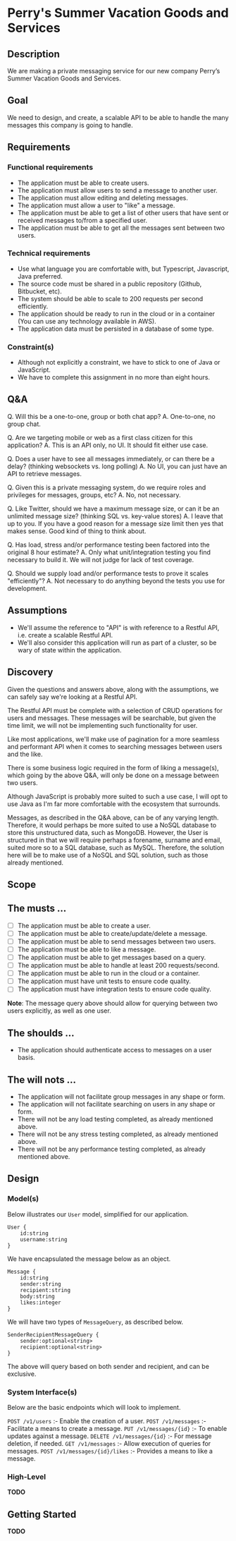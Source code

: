 # Perry's Summer Vacation Goods and Services 

## Description

We are making a private messaging service for our new company Perry’s Summer Vacation Goods and Services. 

## Goal
We need to design, and create, a scalable API to be able to handle the many messages this company is going to handle.

## Requirements 

### Functional requirements

* The application must be able to create users.
* The application must allow users to send a message to another user.
* The application must allow editing and deleting messages.
* The application must allow a user to "like" a message.
* The application must be able to get a list of other users that have sent or received messages to/from a specified user.
* The application must be able to get all the messages sent between two users.

### Technical requirements

* Use what language you are comfortable with, but Typescript, Javascript, Java preferred.
* The source code must be shared in a public repository (Github, Bitbucket, etc).
* The system should be able to scale to 200 requests per second efficiently.
* The application should be ready to run in the cloud or in a container (You can use any technology available in AWS).
* The application data must be persisted in a database of some type.

### Constraint(s)

* Although not explicitly a constraint, we have to stick to one of Java or JavaScript.
* We have to complete this assignment in no more than eight hours. 

## Q&A

Q. Will this be a one-to-one, group or both chat app? 
A. One-to-one, no group chat.

Q. Are we targeting mobile or web as a first class citizen for this application?
A. This is an API only, no UI. It should fit either use case.

Q. Does a user have to see all messages immediately, or can there be a delay? (thinking websockets vs. long polling)
A. No UI, you can just have an API to retrieve messages.

Q. Given this is a private messaging system, do we require roles and privileges for messages, groups, etc?
A. No, not necessary.

Q. Like Twitter, should we have a maximum message size, or can it be an unlimited message size? (thinking SQL vs. key-value stores)
A. I leave that up to you. If you have a good reason for a message size limit then yes that makes sense. Good kind of thing to think about.

Q. Has load, stress and/or performance testing been factored into the original 8 hour estimate?
A. Only what unit/integration testing you find necessary to build it. We will not judge for lack of test coverage.

Q. Should we supply load and/or performance tests to prove it scales "efficiently"?
A. Not necessary to do anything beyond the tests you use for development.


## Assumptions

* We'll assume the reference to "API" is with reference to a Restful API, i.e. create a scalable Restful API.
* We'll also consider this application will run as part of a cluster, so be wary of state within the application.

## Discovery

Given the questions and answers above, along with the assumptions, we can safely say we're looking at a Restful API.

The Restful API must be complete with a selection of CRUD operations for users and messages. These messages will be 
searchable, but given the time limit, we will not be implementing such functionality for user. 

Like most applications, we'll make use of pagination for a more seamless and performant API when it comes to searching
messages between users and the like.

There is some business logic required in the form of liking a message(s), which going by the above Q&A, will only be 
done on a message between two users. 

Although JavaScript is probably more suited to such a use case, I will opt to use Java as I'm far more comfortable with 
the ecosystem that surrounds.

Messages, as described in the Q&A above, can be of any varying length. Therefore, it would perhaps be more suited to use a 
NoSQL database to store this unstructured data, such as MongoDB. However, the User is structured in that we will require 
perhaps a forename, surname and email, suited more so to a SQL database, such as MySQL. Therefore, the solution here will 
be to make use of a NoSQL and SQL solution, such as those already mentioned.

## Scope

## The musts ... 

- [ ] The application must be able to create a user.
- [ ] The application must be able to create/update/delete a message.
- [ ] The application must be able to send messages between two users.
- [ ] The application must be able to like a message.
- [ ] The application must be able to get messages based on a query.
- [ ] The application must be able to handle at least 200 requests/second.
- [ ] The application must be able to run in the cloud or a container.
- [ ] The application must have unit tests to ensure code quality.
- [ ] The application must have integration tests to ensure code quality.

<b>Note</b>: The message query above should allow for querying between two users explicitly, as well as one user.

## The shoulds ... 

* The application should authenticate access to messages on a user basis.

## The will nots ... 

* The application will not facilitate group messages in any shape or form.
* The application will not facilitate searching on users in any shape or form.
* There will not be any load testing completed, as already mentioned above.
* There will not be any stress testing completed, as already mentioned above.
* There will not be any performance testing completed, as already mentioned above.

## Design

### Model(s)

Below illustrates our `User` model, simplified for our application.

```
User {
	id:string
	username:string
}
```

We have encapsulated the message below as an object.

```
Message {
	id:string
	sender:string
	recipient:string
	body:string
	likes:integer
}
```

We will have two types of `MessageQuery`, as described below.

```
SenderRecipientMessageQuery {
	sender:optional<string>
	recipient:optional<string>
}
```

The above will query based on both sender and recipient, and can be exclusive.

### System Interface(s)

Below are the basic endpoints which will look to implement.

`POST /v1/users` :- Enable the creation of a user.
`POST /v1/messages` :- Facilitate a means to create a message.
`PUT /v1/messages/{id}` :- To enable updates against a message.
`DELETE /v1/messages/{id}` :- For message deletion, if needed.
`GET /v1/messages` :- Allow execution of queries for messages.
`POST /v1/messages/{id}/likes` :- Provides a means to like a message. 

### High-Level

<b>TODO</b>

## Getting Started

<b>TODO</b>

